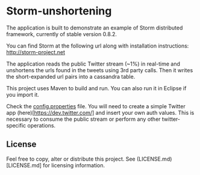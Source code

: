Storm-unshortening
==================


The application is built to demonstrate an example of Storm distributed
framework, currently of stable version 0.8.2.

You can find Storm at the following url along with installation instructions:
http://storm-project.net

The application reads the public Twitter stream (~1%) in real-time and unshortens the urls found in the
tweets using 3rd party calls. Then it writes the short-expanded url pairs into a cassandra table.

This project uses Maven to build and run. You can also run it in Eclipse if you import it.

Check the [config.properties](config.properties) file. You will need to create a simple Twitter app (here)[https://dev.twitter.com/] and insert your own auth values.
This is necessary to consume the public stream or perform any other twitter-specific operations.

License
-------

Feel free to copy, alter or distribute this project.
See (LICENSE.md)[LICENSE.md] for licensing information.
